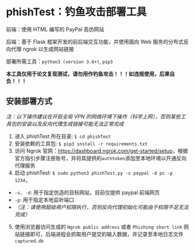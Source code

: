 # phishTest：钓鱼攻击部署工具
前端：使用 HTML 编写的 PayPal 高仿网站

后端：基于 Flask 框架开发的前后端交互功能，并使用面向 Web 服务的分布式反向代理 ngrok 以生成网站链接

部署所需工具：`python3 (version 3.6+)`, `pip3`

**本工具仅用于论文复现测试，请勿用作钓鱼攻击！！！如违规使用，后果自负！！！**

## 安装部署方式
*注：以下操作建议在开启全局 VPN 的网络环境下操作（科学上网），否则某些工具包的安装以及反向代理生成链接可能无法正常完成*
1. 进入 phishTest 所在目录: `$ cd phishTest`
2. 安装依赖的工具包: `$ pip3 install -r requirements.txt`
3. 访问 Ngrok 官网：<https://dashboard.ngrok.com/get-started/setup>，根据官方指引步骤注册账号，并将其提供的`authtoken`添加至本地环境以开通反向代理服务
4. 启动 phishTest: `$ sudo python3 phishTest.py -s paypal -d pc -p 1234`，
  * `-s, -d`: 用于指定仿造的目标网站，目前仅提供 paypal 前端网页
  * `-p`: 用于指定本地监听端口
  * *（注：请使用超级用户权限执行，否则反向代理初始化可能由于权限不足无法完成）*
5. 使用浏览器访问生成的 `Ngrok public address` 或者 `Phishing short link` 网站链接即可，后端进程会抓取用户提交的输入数据，并记录至本地日志文件`captured.db`

